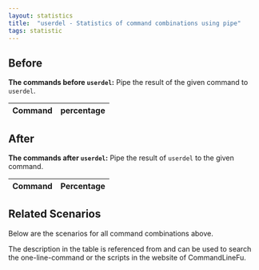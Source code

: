 ```yaml
---
layout: statistics
title:  "userdel - Statistics of command combinations using pipe"
tags: statistic
---
```


## Before

__The commands before `userdel`:__ Pipe the result of the given command to `userdel`.

| Command | percentage |
|--------|--------|



## After

__The commands after `userdel`:__ Pipe the result of `userdel` to the given command.

| Command | Percentage | 
|-------|--------|



## Related Scenarios

Below are the scenarios for all command combinations above.

The description in the table is referenced from and can be used to search the one-line-command or the scripts in the website of CommandLineFu.




